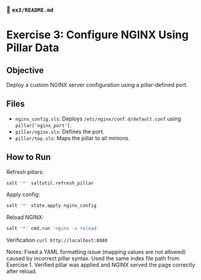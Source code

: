 ### 📁 `ex3/README.md`

# Exercise 3: Configure NGINX Using Pillar Data

## Objective

Deploy a custom NGINX server configuration using a pillar-defined port.

## Files

- `nginx_config.sls`: Deploys `/etc/nginx/conf.d/default.conf` using `pillar['nginx_port']`.
- `pillar/nginx.sls`: Defines the port.
- `pillar/top.sls`: Maps the pillar to all minions.

## How to Run

Refresh pillars:
```bash
salt '*' saltutil.refresh_pillar
```
Apply config:
```bash
salt '*' state.apply nginx_config
```
Reload NGINX:
```bash
salt '*' cmd.run 'nginx -s reload'
```
Verification
`curl http://localhost:8080`

Notes:
Fixed a YAML formatting issue (mapping values are not allowed) caused by incorrect pillar syntax.
Used the same index file path from Exercise 1.
Verified pillar was applied and NGINX served the page correctly after reload.
